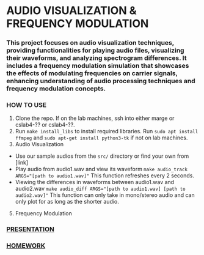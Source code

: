 # AUDIO VISUALIZATION & FREQUENCY MODULATION

### This project focuses on audio visualization techniques, providing functionalities for playing audio files, visualizing their waveforms, and analyzing spectrogram differences. It includes a frequency modulation simulation that showcases the effects of modulating frequencies on carrier signals, enhancing understanding of audio processing techniques and frequency modulation concepts.

### HOW TO USE
1. Clone the repo. If on the lab machines, ssh into either marge or cslab4-?? or cslab4-??. 
2. Run ```make install_libs``` to install required libraries. Run  ```sudo apt install ffmpeg``` and ```sudo apt-get install python3-tk``` if not on lab machines.
3. Audio Visualization
- Use our sample audios from the ```src/``` directory or find your own from [link]
- Play audio from audio1.wav and view its waveform ```make audio_track ARGS="[path to audio1.wav]"``` This function refreshes every 2 seconds.
- Viewing the differences in waveforms between audio1.wav and audio2.wav ```make audio_diff ARGS="[path to audio1.wav] [path to audio2.wav]"``` This function can only take in mono/stereo audio and can only plot for as long as the shorter audio.
5. Frequency Modulation

### [PRESENTATION](PRESENTATION.md)

### [HOMEWORK](HOMEWORK.md)
